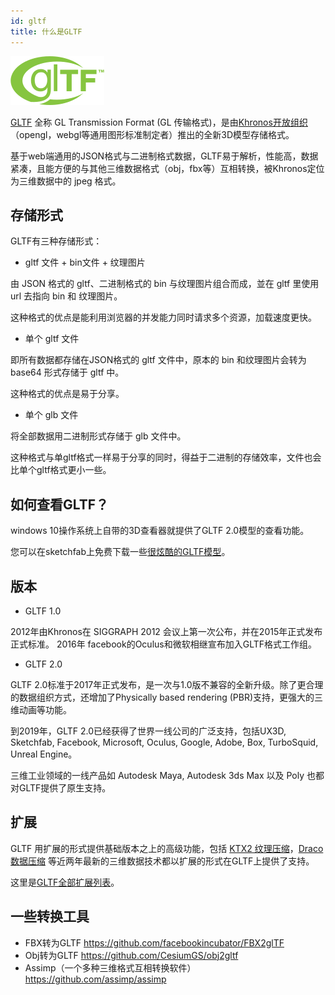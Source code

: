 ```yaml
---
id: gltf
title: 什么是GLTF
---
```


![GLTF Logo](./assets/GLTF_logo.svg.png)

[GLTF](https://www.khronos.org/registry/glTF/specs/2.0/glTF-2.0.html) 全称 GL Transmission Format (GL 传输格式)，是由[Khronos开放组织](https://www.khronos.org)（opengl，webgl等通用图形标准制定者）推出的全新3D模型存储格式。

基于web端通用的JSON格式与二进制格式数据，GLTF易于解析，性能高，数据紧凑，且能方便的与其他三维数据格式（obj，fbx等）互相转换，被Khronos定位为三维数据中的 jpeg 格式。

## 存储形式

GLTF有三种存储形式：
* gltf 文件 + bin文件 + 纹理图片

由 JSON 格式的 gltf、二进制格式的 bin 与纹理图片组合而成，並在 gltf 里使用 url 去指向 bin 和 纹理图片。

这种格式的优点是能利用浏览器的并发能力同时请求多个资源，加载速度更快。

* 单个 gltf 文件

即所有数据都存储在JSON格式的 gltf 文件中，原本的 bin 和纹理图片会转为 base64 形式存储于 gltf 中。

这种格式的优点是易于分享。

* 单个 glb 文件

将全部数据用二进制形式存储于 glb 文件中。

这种格式与单gltf格式一样易于分享的同时，得益于二进制的存储效率，文件也会比单个gltf格式更小一些。

## 如何查看GLTF？

windows 10操作系统上自带的3D查看器就提供了GLTF 2.0模型的查看功能。

您可以在sketchfab上免费下载一些[很炫酷的GLTF模型](https://sketchfab.com/features/gltf)。


## 版本

* GLTF 1.0

2012年由Khronos在 SIGGRAPH 2012 会议上第一次公布，并在2015年正式发布正式标准。 2016年 facebook的Oculus和微软相继宣布加入GLTF格式工作组。

* GLTF 2.0

GLTF 2.0标准于2017年正式发布，是一次与1.0版不兼容的全新升级。除了更合理的数据组织方式，还增加了Physically based rendering (PBR)支持，更强大的三维动画等功能。

到2019年，GLTF 2.0已经获得了世界一线公司的广泛支持，包括UX3D, Sketchfab, Facebook, Microsoft, Oculus, Google, Adobe, Box, TurboSquid, Unreal Engine。

三维工业领域的一线产品如  Autodesk Maya, Autodesk 3ds Max 以及 Poly 也都对GLTF提供了原生支持。

## 扩展

GLTF 用扩展的形式提供基础版本之上的高级功能，包括 [KTX2 纹理压缩](https://github.com/KhronosGroup/glTF/blob/main/extensions/2.0/Khronos/KHR_texture_basisu/README.md)，[Draco数据压缩](https://github.com/KhronosGroup/glTF/blob/main/extensions/2.0/Khronos/KHR_draco_mesh_compression/README.md) 等近两年最新的三维数据技术都以扩展的形式在GLTF上提供了支持。

这里是[GLTF全部扩展列表](https://github.com/KhronosGroup/glTF/blob/main/extensions/README.md)。

## 一些转换工具

* FBX转为GLTF https://github.com/facebookincubator/FBX2glTF
* Obj转为GLTF https://github.com/CesiumGS/obj2gltf
* Assimp（一个多种三维格式互相转换软件） https://github.com/assimp/assimp

